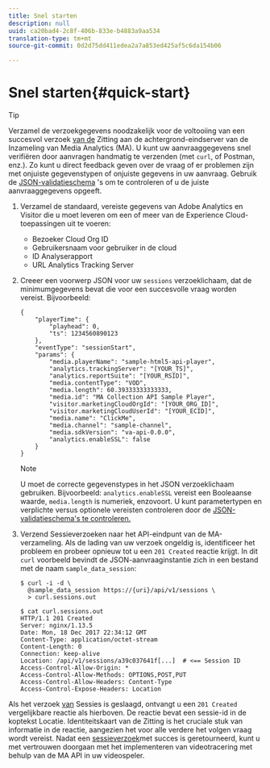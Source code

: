 ```yaml
---
title: Snel starten
description: null
uuid: ca20bad4-2c8f-406b-833e-b4883a9aa534
translation-type: tm+mt
source-git-commit: 0d2d75dd411edea2a7a853ed425af5c6da154b06

---
```



# Snel starten{#quick-start}

>[!TIP]
>
>Verzamel de verzoekgegevens noodzakelijk voor de voltooiing van een succesvol verzoek [van de](/help/media-collection-api/mc-api-ref/mc-api-sessions-req.md) Zitting aan de achtergrond-eindserver van de Inzameling van Media Analytics (MA). U kunt uw aanvraaggegevens snel verifiëren door aanvragen handmatig te verzenden (met `curl`, of Postman, enz.). Zo kunt u direct feedback geven over de vraag of er problemen zijn met onjuiste gegevenstypen of onjuiste gegevens in uw aanvraag. Gebruik de [JSON-validatieschema](/help/media-collection-api/mc-api-ref/mc-api-json-validation.md) &#39;s om te controleren of u de juiste aanvraaggegevens opgeeft.

1. Verzamel de standaard, vereiste gegevens van Adobe Analytics en Visitor die u moet leveren om een of meer van de Experience Cloud-toepassingen uit te voeren:

   * Bezoeker Cloud Org ID
   * Gebruikersnaam voor gebruiker in de cloud
   * ID Analyserapport
   * URL Analytics Tracking Server

1. Creeer een voorwerp JSON voor uw `sessions` verzoeklichaam, dat de minimumgegevens bevat die voor een succesvolle vraag worden vereist. Bijvoorbeeld:

   ```
   { 
       "playerTime": { 
           "playhead": 0, 
           "ts": 1234560890123 
       }, 
       "eventType": "sessionStart", 
       "params": { 
           "media.playerName": "sample-html5-api-player", 
           "analytics.trackingServer": "[YOUR_TS]", 
           "analytics.reportSuite": "[YOUR_RSID]", 
           "media.contentType": "VOD", 
           "media.length": 60.39333333333333, 
           "media.id": "MA Collection API Sample Player", 
           "visitor.marketingCloudOrgId": "[YOUR_ORG_ID]", 
           "visitor.marketingCloudUserId": "[YOUR_ECID]",
           "media.name": "ClickMe", 
           "media.channel": "sample-channel", 
           "media.sdkVersion": "va-api-0.0.0", 
           "analytics.enableSSL": false 
       } 
   }
   ```

   >[!NOTE]
   >
   >U moet de correcte gegevenstypes in het JSON verzoeklichaam gebruiken. Bijvoorbeeld: `analytics.enableSSL` vereist een Booleaanse waarde, `media.length` is numeriek, enzovoort. U kunt parametertypen en verplichte versus optionele vereisten controleren door de [JSON-validatieschema&#39;s te controleren.](/help/media-collection-api/mc-api-impl/mc-api-validate-reqs.md)

1. Verzend Sessieverzoeken naar het API-eindpunt van de MA-verzameling. Als de lading van uw verzoek ongeldig is, identificeer het probleem en probeer opnieuw tot u een `201 Created` reactie krijgt. In dit `curl` voorbeeld bevindt de JSON-aanvraaginstantie zich in een bestand met de naam `sample_data_session`:

   ```
   $ curl -i -d \ 
     @sample_data_session https://{uri}/api/v1/sessions \ 
     > curl.sessions.out 
   
   $ cat curl.sessions.out 
   HTTP/1.1 201 Created 
   Server: nginx/1.13.5 
   Date: Mon, 18 Dec 2017 22:34:12 GMT 
   Content-Type: application/octet-stream 
   Content-Length: 0 
   Connection: keep-alive 
   Location: /api/v1/sessions/a39c037641f[...]  # <== Session ID  
   Access-Control-Allow-Origin: * 
   Access-Control-Allow-Methods: OPTIONS,POST,PUT 
   Access-Control-Allow-Headers: Content-Type 
   Access-Control-Expose-Headers: Location
   ```

Als het verzoek [van](/help/media-collection-api/mc-api-ref/mc-api-sessions-req.md) Sessies is geslaagd, ontvangt u een `201 Created` vergelijkbare reactie als hierboven. De reactie bevat een sessie-id in de koptekst Locatie. Identiteitskaart van de Zitting is het cruciale stuk van informatie in de reactie, aangezien het voor alle verdere het volgen vraag wordt vereist. Nadat een [sessieverzoek](/help/media-collection-api/mc-api-ref/mc-api-sessions-req.md)met succes is geretourneerd, kunt u met vertrouwen doorgaan met het implementeren van videotracering met behulp van de MA API in uw videospeler.
